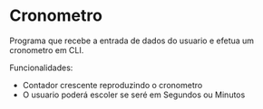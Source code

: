 # Cronometro

Programa que recebe a entrada de dados do usuario e efetua um cronometro em CLI.

Funcionalidades:
  * Contador crescente reproduzindo o cronometro
  * O usuario poderá escoler se seré em Segundos ou Minutos
